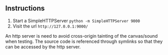 Instructions
------------

1. Start a SimpleHTTPServer `python -m SimpleHTTPServer 9000`
2. Visit the url `http://127.0.0.1:9000/`

An http server is need to avoid cross-origin tainting of the canvas/sound when testing.
The source code is referenced through symlinks so that they can be accessed by the http server.
